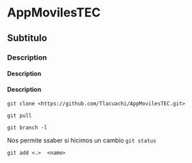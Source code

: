 # AppMovilesTEC

## Subtitulo

### Description

#### Description

#### Description

`
git clone <https://github.com/Tlacuachi/AppMovilesTEC.git>
`

`
git pull 
`

`
git branch -l
`

Nos permite ssaber si hicimos un cambio
`
git status
`

`
git add <.>  <name>
`